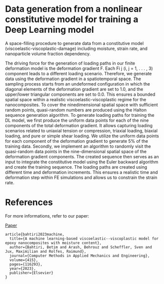 # Data generation from a nonlinear constitutive model for training a Deep Learning model
A space-filling procedure to generate data from a constitutive model (viscoelastic-viscoplastic-damage) including moisture, strain rate, and nanoparticle volume fraction dependency. 

The driving force for the generation of loading paths in our finite deformation model is the deformation gradient F. Each Fi j (i, j = 1, . . . , 3) component leads to a different loading scenario. Therefore, we generate data using the deformation gradient in a spatiotemporal space. The sampling process starts from an undeformed configuration in which the diagonal elements of the deformation gradient are set to 1.0, and the upper/lower triangular components are set to 0.0. This ensures a bounded spatial space within a realistic viscoelastic-viscoplastic regime for the nanocomposites. To cover the ninedimensional spatial space with sufficient random points, quasi-random numbers are produced using the Halton sequence generation algorithm. To generate loading paths for training the DL model, we first produce the uniform data points for each of the nine components of the total deformation gradient. It allows capturing loading scenarios related to uniaxial tension or compression, triaxial loading, biaxial loading, and pure or simple shear loading. We utilize the uniform data points for each component of the deformation gradient to generate 5% of the training data. Secondly, we implement an algorithm to randomly visit the quasi-random data points in the nine-dimensional spatial space of the deformation gradient components. The created sequence then serves as an input to integrate the constitutive model using the Euler backward algorithm and create the training sequence. The loading paths are created using different time and deformation increments. This ensures a realistic time and deformation step within FE simulations and allows us to constrain the strain rate. 
# References

For more informations, refer to our paper:

[Paper](https://doi.org/10.1016/j.cma.2023.116293)

```
article{bahtiri2023machine,
  title={A machine learning-based viscoelastic--viscoplastic model for epoxy nanocomposites with moisture content},
  author={Bahtiri, Betim and Arash, Behrouz and Scheffler, Sven and Jux, Maximilian and Rolfes, Raimund},
  journal={Computer Methods in Applied Mechanics and Engineering},
  volume={415},
  pages={116293},
  year={2023},
  publisher={Elsevier}
}
```
